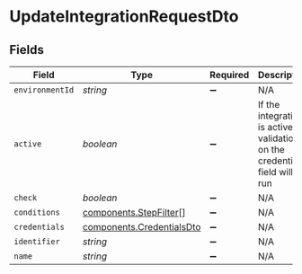 # UpdateIntegrationRequestDto


## Fields

| Field                                                                         | Type                                                                          | Required                                                                      | Description                                                                   |
| ----------------------------------------------------------------------------- | ----------------------------------------------------------------------------- | ----------------------------------------------------------------------------- | ----------------------------------------------------------------------------- |
| `environmentId`                                                               | *string*                                                                      | :heavy_minus_sign:                                                            | N/A                                                                           |
| `active`                                                                      | *boolean*                                                                     | :heavy_minus_sign:                                                            | If the integration is active the validation on the credentials field will run |
| `check`                                                                       | *boolean*                                                                     | :heavy_minus_sign:                                                            | N/A                                                                           |
| `conditions`                                                                  | [components.StepFilter](../../models/components/stepfilter.md)[]              | :heavy_minus_sign:                                                            | N/A                                                                           |
| `credentials`                                                                 | [components.CredentialsDto](../../models/components/credentialsdto.md)        | :heavy_minus_sign:                                                            | N/A                                                                           |
| `identifier`                                                                  | *string*                                                                      | :heavy_minus_sign:                                                            | N/A                                                                           |
| `name`                                                                        | *string*                                                                      | :heavy_minus_sign:                                                            | N/A                                                                           |